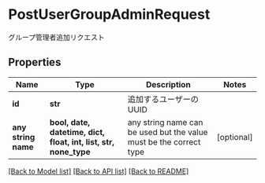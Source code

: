 # PostUserGroupAdminRequest

グループ管理者追加リクエスト

## Properties
Name | Type | Description | Notes
------------ | ------------- | ------------- | -------------
**id** | **str** | 追加するユーザーのUUID | 
**any string name** | **bool, date, datetime, dict, float, int, list, str, none_type** | any string name can be used but the value must be the correct type | [optional]

[[Back to Model list]](../README.md#documentation-for-models) [[Back to API list]](../README.md#documentation-for-api-endpoints) [[Back to README]](../README.md)


